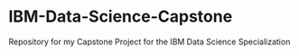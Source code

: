 # IBM-Data-Science-Capstone
Repository for my Capstone Project for the IBM Data Science Specialization
